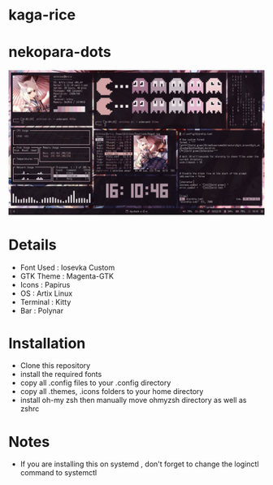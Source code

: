 # kaga-rice

# nekopara-dots

![enter image description here](https://github.com/shikikan-neko08/kaga-rice/blob/main/2021-07-16-161046_1360x768_scrot.png)


# Details
* Font Used : Iosevka Custom
* GTK Theme : Magenta-GTK
* Icons     : Papirus
* OS        : Artix Linux
* Terminal  : Kitty
* Bar       : Polynar

# Installation
* Clone this repository
* install the required fonts
* copy all .config files to your .config directory
* copy all .themes, .icons folders to your home directory
* install oh-my zsh then manually move ohmyzsh directory as well as zshrc

# Notes
* If you are installing this on systemd , don't forget to change the loginctl
 command to systemctl
